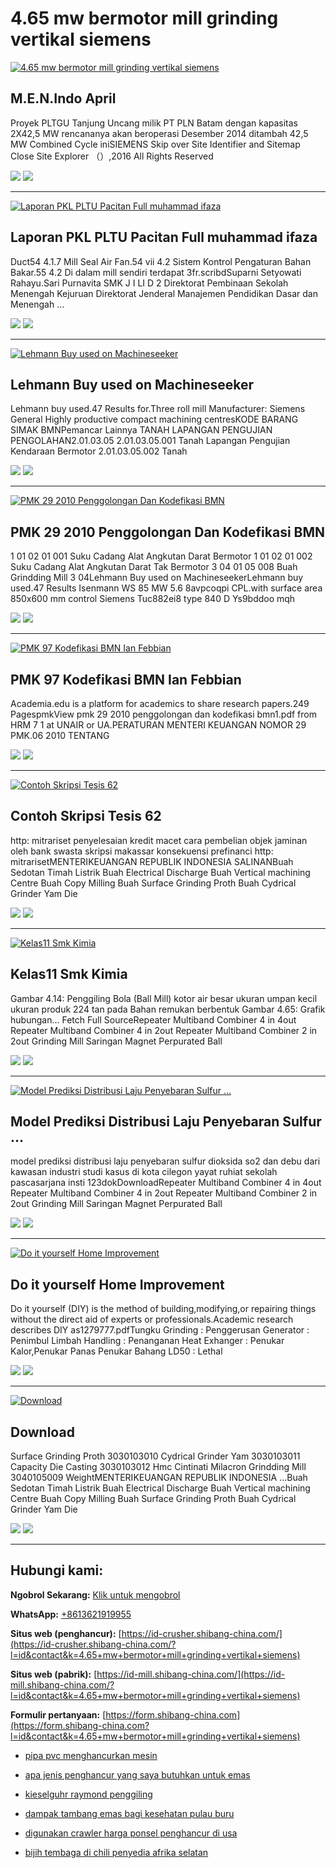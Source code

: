 # 4.65 mw bermotor mill grinding vertikal siemens

<a href="https://swt.shibang-china.com/?l=id&img&k=4.65+mw+bermotor+mill+grinding+vertikal+siemens" target="_blank">![4.65 mw bermotor mill grinding vertikal siemens](http://static.shibang-china.com/all-800x300/248.jpg)</a>

## M.E.N.Indo April
Proyek PLTGU Tanjung Uncang milik PT PLN Batam dengan kapasitas 2X42,5 MW rencananya akan beroperasi Desember 2014 ditambah 42,5 MW Combined Cycle iniSIEMENS Skip over Site Identifier and Sitemap Close Site Explorer （）,2016 All Rights Reserved


<a href="https://whatsapp.shibangsoft.com/WhatsApp.php" target="_blank" title="WhatsApp">![](http://static.shibang-china.com/icon/whatsapp.png)</a> <a href="https://swt.shibang-china.com/?l=id&icon&k=4.65+mw+bermotor+mill+grinding+vertikal+siemens" target="_blank">![](http://static.shibang-china.com/icon/chat-id.png)</a>

---

<a href="https://swt.shibang-china.com/?l=id&img&k=4.65+mw+bermotor+mill+grinding+vertikal+siemens" target="_blank">![Laporan PKL PLTU Pacitan Full muhammad ifaza](http://static.shibang-china.com/all-800x300/1181.jpg)</a>

## Laporan PKL PLTU Pacitan Full muhammad ifaza
Duct54 4.1.7 Mill Seal Air Fan.54 vii 4.2 Sistem Kontrol Pengaturan Bahan Bakar.55 4.2 Di dalam mill sendiri terdapat 3fr.scribdSuparni Setyowati Rahayu.Sari Purnavita SMK J I LI D 2 Direktorat Pembinaan Sekolah Menengah Kejuruan Direktorat Jenderal Manajemen Pendidikan Dasar dan Menengah …


<a href="https://whatsapp.shibangsoft.com/WhatsApp.php" target="_blank" title="WhatsApp">![](http://static.shibang-china.com/icon/whatsapp.png)</a> <a href="https://swt.shibang-china.com/?l=id&icon&k=4.65+mw+bermotor+mill+grinding+vertikal+siemens" target="_blank">![](http://static.shibang-china.com/icon/chat-id.png)</a>

---

<a href="https://swt.shibang-china.com/?l=id&img&k=4.65+mw+bermotor+mill+grinding+vertikal+siemens" target="_blank">![Lehmann Buy used on Machineseeker](http://static.shibang-china.com/all-800x300/960.jpg)</a>

## Lehmann Buy used on Machineseeker
Lehmann buy used.47 Results for.Three roll mill Manufacturer: Siemens General Highly productive compact machining centresKODE BARANG SIMAK BMNPemancar Lainnya TANAH LAPANGAN PENGUJIAN PENGOLAHAN2.01.03.05 2.01.03.05.001 Tanah Lapangan Pengujian Kendaraan Bermotor 2.01.03.05.002 Tanah


<a href="https://whatsapp.shibangsoft.com/WhatsApp.php" target="_blank" title="WhatsApp">![](http://static.shibang-china.com/icon/whatsapp.png)</a> <a href="https://swt.shibang-china.com/?l=id&icon&k=4.65+mw+bermotor+mill+grinding+vertikal+siemens" target="_blank">![](http://static.shibang-china.com/icon/chat-id.png)</a>

---

<a href="https://swt.shibang-china.com/?l=id&img&k=4.65+mw+bermotor+mill+grinding+vertikal+siemens" target="_blank">![PMK 29 2010 Penggolongan Dan Kodefikasi BMN](http://static.shibang-china.com/all-800x300/1314.jpg)</a>

## PMK 29 2010 Penggolongan Dan Kodefikasi BMN
1 01 02 01 001 Suku Cadang Alat Angkutan Darat Bermotor 1 01 02 01 002 Suku Cadang Alat Angkutan Darat Tak Bermotor 3 04 01 05 008 Buah Grindding Mill 3 04Lehmann Buy used on MachineseekerLehmann buy used.47 Results Isenmann WS 85 MW 5.6 8avpcoqpi CPL.with surface area 850x600 mm control Siemens Tuc882ei8 type 840 D Ys9bddoo mqh


<a href="https://whatsapp.shibangsoft.com/WhatsApp.php" target="_blank" title="WhatsApp">![](http://static.shibang-china.com/icon/whatsapp.png)</a> <a href="https://swt.shibang-china.com/?l=id&icon&k=4.65+mw+bermotor+mill+grinding+vertikal+siemens" target="_blank">![](http://static.shibang-china.com/icon/chat-id.png)</a>

---

<a href="https://swt.shibang-china.com/?l=id&img&k=4.65+mw+bermotor+mill+grinding+vertikal+siemens" target="_blank">![PMK 97 Kodefikasi BMN Ian Febbian](http://static.shibang-china.com/all-800x300/1086.jpg)</a>

## PMK 97 Kodefikasi BMN Ian Febbian
Academia.edu is a platform for academics to share research papers.249 PagespmkView pmk 29 2010 penggolongan dan kodefikasi bmn1.pdf from HRM 7 1 at UNAIR or UA.PERATURAN MENTERI KEUANGAN NOMOR 29 PMK.06 2010 TENTANG


<a href="https://whatsapp.shibangsoft.com/WhatsApp.php" target="_blank" title="WhatsApp">![](http://static.shibang-china.com/icon/whatsapp.png)</a> <a href="https://swt.shibang-china.com/?l=id&icon&k=4.65+mw+bermotor+mill+grinding+vertikal+siemens" target="_blank">![](http://static.shibang-china.com/icon/chat-id.png)</a>

---

<a href="https://swt.shibang-china.com/?l=id&img&k=4.65+mw+bermotor+mill+grinding+vertikal+siemens" target="_blank">![Contoh Skripsi Tesis 62](http://static.shibang-china.com/all-800x300/635.jpg)</a>

## Contoh Skripsi Tesis 62
http: mitrariset penyelesaian kredit macet cara pembelian objek jaminan oleh bank swasta skripsi makassar konsekuensi prefinanci http: mitrarisetMENTERIKEUANGAN REPUBLIK INDONESIA SALINANBuah Sedotan Timah Listrik Buah Electrical Discharge Buah Vertical machining Centre Buah Copy Milling Buah Surface Grinding Proth Buah Cydrical Grinder Yam Die


<a href="https://whatsapp.shibangsoft.com/WhatsApp.php" target="_blank" title="WhatsApp">![](http://static.shibang-china.com/icon/whatsapp.png)</a> <a href="https://swt.shibang-china.com/?l=id&icon&k=4.65+mw+bermotor+mill+grinding+vertikal+siemens" target="_blank">![](http://static.shibang-china.com/icon/chat-id.png)</a>

---

<a href="https://swt.shibang-china.com/?l=id&img&k=4.65+mw+bermotor+mill+grinding+vertikal+siemens" target="_blank">![Kelas11 Smk Kimia](http://static.shibang-china.com/all-800x300/298.jpg)</a>

## Kelas11 Smk Kimia
Gambar 4.14: Penggiling Bola (Ball Mill) kotor air besar ukuran umpan kecil ukuran produk 224 tan pada Bahan remukan berbentuk Gambar 4.65: Grafik hubungan… Fetch Full SourceRepeater Multiband Combiner 4 in 4out Repeater Multiband Combiner 4 in 2out Repeater Multiband Combiner 2 in 2out Grinding Mill Saringan Magnet Perpurated Ball


<a href="https://whatsapp.shibangsoft.com/WhatsApp.php" target="_blank" title="WhatsApp">![](http://static.shibang-china.com/icon/whatsapp.png)</a> <a href="https://swt.shibang-china.com/?l=id&icon&k=4.65+mw+bermotor+mill+grinding+vertikal+siemens" target="_blank">![](http://static.shibang-china.com/icon/chat-id.png)</a>

---

<a href="https://swt.shibang-china.com/?l=id&img&k=4.65+mw+bermotor+mill+grinding+vertikal+siemens" target="_blank">![Model Prediksi Distribusi Laju Penyebaran Sulfur …](http://static.shibang-china.com/all-800x300/1195.jpg)</a>

## Model Prediksi Distribusi Laju Penyebaran Sulfur …
model prediksi distribusi laju penyebaran sulfur dioksida so2 dan debu dari kawasan industri studi kasus di kota cilegon yayat ruhiat sekolah pascasarjana insti 123dokDownloadRepeater Multiband Combiner 4 in 4out Repeater Multiband Combiner 4 in 2out Repeater Multiband Combiner 2 in 2out Grinding Mill Saringan Magnet Perpurated Ball


<a href="https://whatsapp.shibangsoft.com/WhatsApp.php" target="_blank" title="WhatsApp">![](http://static.shibang-china.com/icon/whatsapp.png)</a> <a href="https://swt.shibang-china.com/?l=id&icon&k=4.65+mw+bermotor+mill+grinding+vertikal+siemens" target="_blank">![](http://static.shibang-china.com/icon/chat-id.png)</a>

---

<a href="https://swt.shibang-china.com/?l=id&img&k=4.65+mw+bermotor+mill+grinding+vertikal+siemens" target="_blank">![Do it yourself Home Improvement](http://static.shibang-china.com/all-800x300/518.jpg)</a>

## Do it yourself Home Improvement
Do it yourself (DIY) is the method of building,modifying,or repairing things without the direct aid of experts or professionals.Academic research describes DIY as1279777.pdfTungku Grinding : Penggerusan Generator : Penimbul Limbah Handling : Penanganan Heat Exhanger : Penukar Kalor,Penukar Panas Penukar Bahang LD50 : Lethal


<a href="https://whatsapp.shibangsoft.com/WhatsApp.php" target="_blank" title="WhatsApp">![](http://static.shibang-china.com/icon/whatsapp.png)</a> <a href="https://swt.shibang-china.com/?l=id&icon&k=4.65+mw+bermotor+mill+grinding+vertikal+siemens" target="_blank">![](http://static.shibang-china.com/icon/chat-id.png)</a>

---

<a href="https://swt.shibang-china.com/?l=id&img&k=4.65+mw+bermotor+mill+grinding+vertikal+siemens" target="_blank">![Download](http://static.shibang-china.com/all-800x300/1469.jpg)</a>

## Download
Surface Grinding Proth 3030103010 Cydrical Grinder Yam 3030103011 Capacity Die Casting 3030103012 Hmc Cintinati Milacron Grindding Mill 3040105009 WeightMENTERIKEUANGAN REPUBLIK INDONESIA …Buah Sedotan Timah Listrik Buah Electrical Discharge Buah Vertical machining Centre Buah Copy Milling Buah Surface Grinding Proth Buah Cydrical Grinder Yam Die


<a href="https://whatsapp.shibangsoft.com/WhatsApp.php" target="_blank" title="WhatsApp">![](http://static.shibang-china.com/icon/whatsapp.png)</a> <a href="https://swt.shibang-china.com/?l=id&icon&k=4.65+mw+bermotor+mill+grinding+vertikal+siemens" target="_blank">![](http://static.shibang-china.com/icon/chat-id.png)</a>

---
## Hubungi kami:

**Ngobrol Sekarang:** [Klik untuk mengobrol](https://swt.shibang-china.com?l=id&contact&k=4.65+mw+bermotor+mill+grinding+vertikal+siemens)

**WhatsApp:**  [+8613621919955](https://whatsapp.shibangsoft.com/WhatsApp.php)

**Situs web (penghancur):** [https://id-crusher.shibang-china.com/](https://id-crusher.shibang-china.com/?l=id&contact&k=4.65+mw+bermotor+mill+grinding+vertikal+siemens)

**Situs web (pabrik):** [https://id-mill.shibang-china.com/](https://id-mill.shibang-china.com/?l=id&contact&k=4.65+mw+bermotor+mill+grinding+vertikal+siemens)

**Formulir pertanyaan:** [https://form.shibang-china.com](https://form.shibang-china.com?l=id&contact&k=4.65+mw+bermotor+mill+grinding+vertikal+siemens)

* [pipa pvc menghancurkan mesin](../40/pipa%20pvc%20menghancurkan%20mesin.md)

* [apa jenis penghancur yang saya butuhkan untuk emas](../33/apa%20jenis%20penghancur%20yang%20saya%20butuhkan%20untuk%20emas.md)

* [kieselguhr raymond penggiling](../32/kieselguhr%20raymond%20penggiling.md)

* [dampak tambang emas bagi kesehatan pulau buru](../40/dampak%20tambang%20emas%20bagi%20kesehatan%20pulau%20buru.md)

* [digunakan crawler harga ponsel penghancur di usa](../35/digunakan%20crawler%20harga%20ponsel%20penghancur%20di%20usa.md)

* [bijih tembaga di chili penyedia afrika selatan](../39/bijih%20tembaga%20di%20chili%20penyedia%20afrika%20selatan.md)